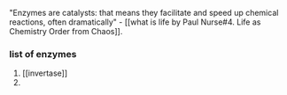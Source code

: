"Enzymes are catalysts: that means they facilitate and speed up chemical reactions, often dramatically" - [[what is life by Paul Nurse#4. Life as Chemistry Order from Chaos]].


### list of enzymes
1. [[invertase]]
2. 